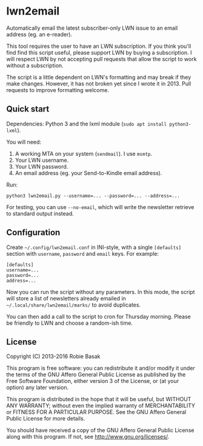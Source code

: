 lwn2email
=========

Automatically email the latest subscriber-only LWN issue to an email
address (eg. an e-reader).

This tool requires the user to have an LWN subscription. If you think
you'll find find this script useful, please support LWN by buying a
subscription. I will respect LWN by not accepting pull requests that
allow the script to work without a subscription.

The script is a little dependent on LWN's formatting and may break if
they make changes. However, it has not broken yet since I wrote it
in 2013. Pull requests to improve formatting welcome.

Quick start
-----------

Dependencies: Python 3 and the lxml module (`sudo apt install
python3-lxml`).

You will need:

1. A working MTA on your system (`sendmail`). I use `msmtp`.
2. Your LWN username.
3. Your LWN password.
4. An email address (eg. your Send-to-Kindle email address).

Run:

    python3 lwn2email.py --username=... --password=... --address=...

For testing, you can use `--no-email`, which will write the newsletter
retrieve to standard output instead.

Configuration
-------------

Create `~/.config/lwn2email.conf` in INI-style, with a single
`[defaults]` section with `username`, `password` and `email` keys. For
example:

    [defaults]
    username=...
    password=...
    address=...

Now you can run the script without any parameters. In this mode, the
script will store a list of newsletters already emailed in
`~/.local/share/lwn2email/marks/` to avoid duplicates.

You can then add a call to the script to cron for Thursday morning.
Please be friendly to LWN and choose a random-ish time.

License
-------
Copyright (C) 2013-2016 Robie Basak

This program is free software: you can redistribute it and/or modify
it under the terms of the GNU Affero General Public License as published
by the Free Software Foundation, either version 3 of the License, or
(at your option) any later version.

This program is distributed in the hope that it will be useful,
but WITHOUT ANY WARRANTY; without even the implied warranty of
MERCHANTABILITY or FITNESS FOR A PARTICULAR PURPOSE.  See the
GNU Affero General Public License for more details.

You should have received a copy of the GNU Affero General Public License
along with this program.  If not, see <http://www.gnu.org/licenses/>.

